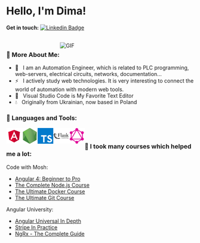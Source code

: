 # Hello, I'm Dima! 


**Get in touch:**
[![Linkedin Badge](https://img.shields.io/badge/LinkedIn-0077B5?style=for-the-badge&logo=linkedin&logoColor=white)](https://www.linkedin.com/in/dmytro-poputnikov-056b44134/)

<br/>


<img align="right" alt="GIF" src="https://media.giphy.com/media/yYSSBtDgbbRzq/giphy.gif" width="360px"/>
  
### 🧐 More About Me:


- 🤖 &nbsp; I am an Automation Engineer, which is related to PLC programming, web-servers, electrical circuits, networks, documentation... 
- ⚡ &nbsp; I actively study web technologies. It is very interesting to connect the world of automation with modern web tools.
- 💬 &nbsp; Visual Studio Code is My Favorite Text Editor
- :droplet: &nbsp; Originally from Ukrainian, now based in Poland


### 🔨 Languages and Tools:


<a href="https://angular.io/" target="_blank"> <img align="left" src="https://raw.githubusercontent.com/github/explore/80688e429a7d4ef2fca1e82350fe8e3517d3494d/topics/angular/angular.png" alt="firebase" height ="42px"/> </a>
<a href="https://nodejs.org" target="_blank"><img align="left" alt="Node.js" height ="42px" src="https://raw.githubusercontent.com/github/explore/80688e429a7d4ef2fca1e82350fe8e3517d3494d/topics/nodejs/nodejs.png"></a>
<a href="https://www.typescriptlang.org/" target="_blank"><img align="left" alt="Typescirpt" height ="42px" src="https://raw.githubusercontent.com/github/explore/80688e429a7d4ef2fca1e82350fe8e3517d3494d/topics/typescript/typescript.png" height='42px'></a>
<a href="https://flask.palletsprojects.com/en/2.0.x/" target="_blank"><img align="left" alt="Flask" height ="42px" src="https://raw.githubusercontent.com/github/explore/80688e429a7d4ef2fca1e82350fe8e3517d3494d/topics/flask/flask.png" height='42px'></a>
<img align="left" alt="GraphQL" width="42px" src="https://raw.githubusercontent.com/github/explore/80688e429a7d4ef2fca1e82350fe8e3517d3494d/topics/graphql/graphql.png" />

<br>


### 💬 I took many courses which helped me a lot:

Code with Mosh:
- [Angular 4: Beginner to Pro](https://codewithmosh.com/courses/enrolled/206545)
- [The Complete Node.js Course](https://codewithmosh.com/courses/enrolled/293204)
- [The Ultimate Docker Course](https://codewithmosh.com/courses/enrolled/1359863)
- [The Ultimate Git Course](https://codewithmosh.com/courses/enrolled/1120640)

Angular University:
- [Angular Universal In Depth](https://www.udemy.com/course/angular-universal-course/learn/lecture/21882918?start=615#overview)
- [Stripe In Practice](https://www.udemy.com/course/stripe-course/learn/lecture/17691874?start=0#overview)
- [NgRx - The Complete Guide](https://www.udemy.com/course/ngrx-course/learn/lecture/15404022?start=0#overview)






